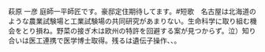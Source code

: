 萩原 一彦 庭師一平師匠です。豪邸定住期待してます。#短歌　名古屋は北海道のような農業試験場と工業試験場の共同研究があまりない。生命科学に取り組む機会をとり損ね。野菜の接ぎ木は欧州の特許を回避する案が見つからず。泣）知り合いは医工連携で医学博士取得。残るは遺伝子操作、、。

